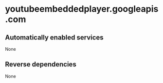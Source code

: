 # youtubeembeddedplayer.googleapis.com

## Automatically enabled services

None

## Reverse dependencies

None
